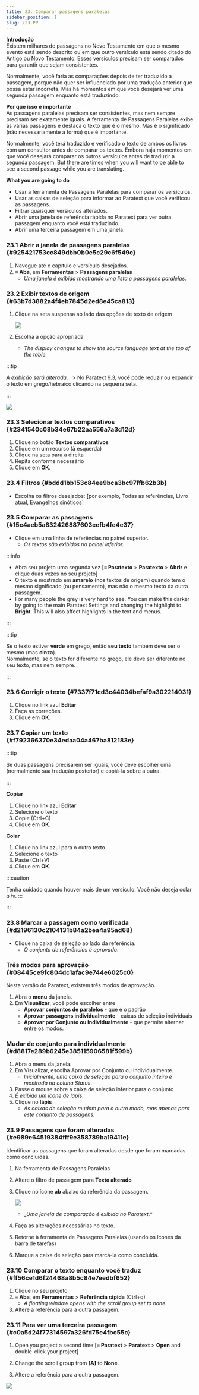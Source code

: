 ```yaml
---
title: 23. Comparar passagens paralelas
sidebar_position: 1
slug: /23.PP
---
```




**Introdução**  
Existem milhares de passagens no Novo Testamento em que o mesmo evento está sendo descrito ou em que outro versículo está sendo citado do Antigo ou Novo Testamento. Esses versículos precisam ser comparados para garantir que sejam consistentes.


Normalmente, você faria as comparações depois de ter traduzido a passagem, porque não quer ser influenciado por uma tradução anterior que possa estar incorreta. Mas há momentos em que você desejará ver uma segunda passagem enquanto está traduzindo.


**Por que isso é importante**  
As passagens paralelas precisam ser consistentes, mas nem sempre precisam ser exatamente iguais. A ferramenta de Passagens Paralelas exibe as várias passagens e destaca o texto que é o mesmo. Mas é o significado (não necessariamente a forma) que é importante.


Normalmente, você terá traduzido e verificado o texto de ambos os livros com um consultor antes de comparar os textos. Embora haja momentos em que você desejará comparar os outros versículos antes de traduzir a segunda passagem. But there are times when you will want to be able to see a second passage while you are translating.


**What you are going to do**

- Usar a ferramenta de Passagens Paralelas para comparar os versículos.
- Usar as caixas de seleção para informar ao Paratext que você verificou as passagens.
- Filtrar quaisquer versículos alterados.
- Abrir uma janela de referência rápida no Paratext para ver outra passagem enquanto você está traduzindo.
- Abrir uma terceira passagem em uma janela.

### 23.1 Abrir a janela de passagens paralelas {#925421753cc849dbb0b0e5c29c6f549c}

1. Navegue até o capítulo e versículo desejados.
2. **≡ Aba**, em **Ferramentas** \> **Passagens paralelas**
    - *Uma janela é exibida mostrando uma lista e passagens paralelas*.

### 23.2 Exibir textos de origem {#63b7d3882a4f4eb7845d2ed8e45ca813}

1. Clique na seta suspensa ao lado das opções de texto de origem

    ![](./586542551.png)

2. Escolha a opção apropriada
    - _The display changes to show the source language text at the top of the table._

:::tip

*A exibição será alterada.*   > No Paratext 9.3, você pode reduzir ou expandir o texto em grego/hebraico clicando na pequena seta.

:::




![](./406509394.png)


### 23.3 Selecionar textos comparativos {#2341540c08b34e67b22aa556a7a3d12d}

1. Clique no botão **Textos comparativos**
2. Clique em um recurso (à esquerda)
3. Clique na seta para a direita
4. Repita conforme necessário
5. Clique em **OK**.

### 23.4 Filtros {#bddd1bb153c84ee9bca3bc97ffb62b3b}

- Escolha os filtros desejados: [por exemplo, Todas as referências, Livro atual, Evangelhos sinóticos]

### 23.5 Comparar as passagens {#15c4aeb5a832426887603cefb4fe4e37}

- Clique em uma linha de referências no painel superior.
    - _Os textos são exibidos no painel inferior._

:::info

- Abra seu projeto uma segunda vez [**≡ Paratexto** \> **Paratexto** \> **Abrir** e clique duas vezes no seu projeto]
- O texto é mostrado em **amarelo** (nos textos de origem) quando tem o mesmo significado (ou pensamento), mas não o mesmo texto da outra passagem.
- For many people the grey is very hard to see. You can make this darker by going to the main Paratext Settings and changing the highlight to **Bright**. This will also affect highlights in the text and menus.

:::


:::tip

Se o texto estiver **verde** em grego, então **seu texto** também deve ser o mesmo (mas **cinza**).  
Normalmente, se o texto for diferente no grego, ele deve ser diferente no seu texto, mas nem sempre.

:::




### 23.6 Corrigir o texto {#7337f71cd3c44034befaf9a302214031}

1. Clique no link azul **Editar**
2. Faça as correções.
3. Clique em **OK**.

### 23.7 Copiar um texto {#f792366370e34edaa04a467ba812183e}


:::tip

Se duas passagens precisarem ser iguais, você deve escolher uma (normalmente sua tradução posterior) e copiá-la sobre a outra.

:::




**Copiar**

1. Clique no link azul **Editar**
2. Selecione o texto
3. Copie (Ctrl+C)
4. Clique em **OK**.

**Colar**

1. Clique no link azul para o outro texto
2. Selecione o texto
3. Paste (Ctrl+V)
4. Clique em **OK**.

:::caution

Tenha cuidado quando houver mais de um versículo. Você não deseja colar o \\v.
:::

:::




### 23.8 Marcar a passagem como verificada {#d2196130c2104131b84a2bea4a95ad68}

- Clique na caixa de seleção ao lado da referência.
    - *O conjunto de referências é aprovado*.

### Três modos para aprovação {#08445ce9fc804dc1afac9e744e6025c0}


Nesta versão do Paratext, existem três modos de aprovação.

1. Abra o **menu** da janela.
2. Em **Visualizar**, você pode escolher entre
    - **Aprovar conjuntos de paralelos** - que é o padrão
    - **Aprovar passagens individualmente** - caixas de seleção individuais
    - **Aprovar por Conjunto ou Individualmente** - que permite alternar entre os modos.

### Mudar de conjunto para individualmente {#d8817e289b6245e385115906581f599b}

1. Abra o menu da janela.
2. Em Visualizar, escolha Aprovar por Conjunto ou Individualmente.
    - *Inicialmente, uma caixa de seleção para o conjunto inteiro é mostrada na coluna Status*.
3. Passe o mouse sobre a caixa de seleção inferior para o conjunto
4. *É exibido um ícone de lápis*.
5. Clique no **lápis**
    - _As caixas de seleção mudam para o outro modo, mas apenas para este conjunto de passagens._

### 23.9 Passagens que foram alteradas {#e989e64519384fff9e358789ba19411e}


Identificar as passagens que foram alteradas desde que foram marcadas como concluídas.

1. Na ferramenta de Passagens Paralelas
2. Altere o filtro de passagem para **Texto alterado**
3. Clique no ícone **ab** abaixo da referência da passagem.

    ![](./1103066999.png)

    - _*Uma janela de comparação é exibida no Paratext*.*
4. Faça as alterações necessárias no texto.
5. Retorne à ferramenta de Passagens Paralelas (usando os ícones da barra de tarefas)
6. Marque a caixa de seleção para marcá-la como concluída.

### 23.10 Comparar o texto enquanto você traduz {#ff56ce1d6f24468a8b5c84e7eedbf652}

1. Clique no seu projeto.
2. **≡ Aba**, em **Ferramentas** \> **Referência rápida** (Ctrl+q)
    - _A floating_ _window_ _opens with the scroll group set to none._
3. Altere a referência para a outra passagem.

### 23.11 Para ver uma terceira passagem {#c0a5d24f77314597a326fd75e4fbc55c}


<div class='notion-row'>
<div class='notion-column' style={{width: 'calc((100% - (min(32px, 4vw) * 1)) * 0.5)'}}>

1. Open you project a second time [**≡ Paratext** > **Paratext** > **Open** and double-click your project]

2. Change the scroll group from **[A]** to **None**.

3. Altere a referência para a outra passagem.

</div><div className='notion-spacer'></div>

<div class='notion-column' style={{width: 'calc((100% - (min(32px, 4vw) * 1)) * 0.5)'}}>


![](./1458375744.png)


</div><div className='notion-spacer'></div>
</div>

